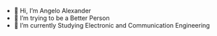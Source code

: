 - 👋 Hi, I’m Angelo Alexander
- 👀 I’m trying to be a Better Person
- 🌱 I’m currently Studying Electronic and Communication Engineering 

<!---
lii4ee/lii4ee is a ✨ special ✨ repository because its `README.md` (this file) appears on your GitHub profile.
You can click the Preview link to take a look at your changes.
--->
